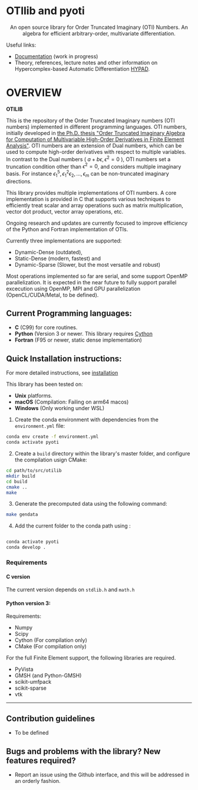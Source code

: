 # OTIlib and pyoti 

<p align="center">
An open source library for Order Truncated Imaginary (OTI) Numbers. 
An algebra for efficient arbitrary-order, multivariate differentiation.
</p>

Useful links:

* [Documentation](https://mauriaristi.github.io/otilib/) (work in progress)
* Theory, references, lecture notes and other information on Hypercomplex-based Automatic Differentiation [HYPAD](https://ceid.utsa.edu/HYPAD/).


# OVERVIEW #

**OTILIB** 

This is the repository of the Order Truncated Imaginary numbers (OTI numbers) implemented in different programming languages. OTI numbers, initially developed in [the Ph.D. thesis "Order Truncated Imaginary Algebra for Computation of Multivariable High-Order Derivatives in Finite Element Analysis"](https://www.proquest.com/docview/2749270507/). OTI numbers are an extension of Dual numbers, which can be used to compute high-order derivatives with respect to multiple variables. In contrast to the Dual numbers ( $a + b \epsilon, \epsilon^2 = 0$ ), OTI numbers set a truncation condition other than $\epsilon^2 = 0$, and considers multiple imaginary basis. For instance $\epsilon_1^5,\epsilon_1^2\epsilon_2,\ldots,\epsilon_m$ can be non-truncated imaginary directions.

This library provides multiple implementations of OTI numbers. A core implementation is provided in C that supports various techniques to efficiently treat scalar and array operations such as matrix multiplication, vector dot product, vector array operations, etc.

Ongoing research and updates are currently focused to improve efficiency of the Python and Fortran implementation of OTIs. 

Currently three implementations are supported: 
* Dynamic-Dense (outdated), 
* Static-Dense (modern, fastest) and 
* Dynamic-Sparse  (Slower, but the most versatile and robust)

Most operations implemented so far are serial, and some support OpenMP parallelization. It is expected in the near future to fully support parallel excecution using OpenMP, MPI and GPU parallelization (OpenCL/CUDA/Metal, to be defined).



## Current Programming languages: 
* **C** (C99) for core routines.
* **Python** (Version 3 or newer. This library requires [Cython](http://cython.org)
* **Fortran** (F95 or newer, static dense implementation)

## Quick Installation instructions:


For more detailed instructions, see [installation](https://mauriaristi.github.io/otilib/installation)

This library has been tested on:

- **Unix** platforms.
- **macOS** (Compilation: Failing on arm64 macos)
- **Windows** (Only working under WSL)


1. Create the conda environment with dependencies from the ```environment.yml``` file:
``` bash
conda env create -f environment.yml
conda activate pyoti
```

2. Create a ```build``` directory within the library's master folder, and configure the compilation usign CMake:

``` bash
cd path/to/src/otilib
mkdir build
cd build
cmake ..
make
```

3. Generate the precomputed data using the following command:

``` bash
make gendata
```

4. Add the current folder to the conda path using :

``` bash

conda activate pyoti
conda develop .
```

### Requirements

#### **C** version

The current version depends on ```stdlib.h``` and ```math.h```

#### Python version 3:

Requirements:

* Numpy
* Scipy
* Cython (For compilation only)
* CMake (For compilation only)

For the full Finite Element support, the following libraries are required.

* PyVista
* GMSH (and Python-GMSH)
* scikit-umfpack
* scikit-sparse
* vtk

  
***

## Contribution guidelines ###

* To be defined


## Bugs and problems with the library? New features required? ###

* Report an issue using the Github interface, and this will be addressed in an orderly fashion. 


<!-- 
### Citations ###

```bibtex
@software{pyoti,
 title = {OTIlib: An open source library for Order Truncated Imaginary (OTI) Numbers},
 version = {0.1},
 author = {Aristizabal, Mauricio},
 year = 2024,
 keywords = {Python, Hypercomplex Algebras, Complex Step, Hyperdual numbers,},
 url = {https://github.com/mauriaristi/otilib}
}
```
 -->